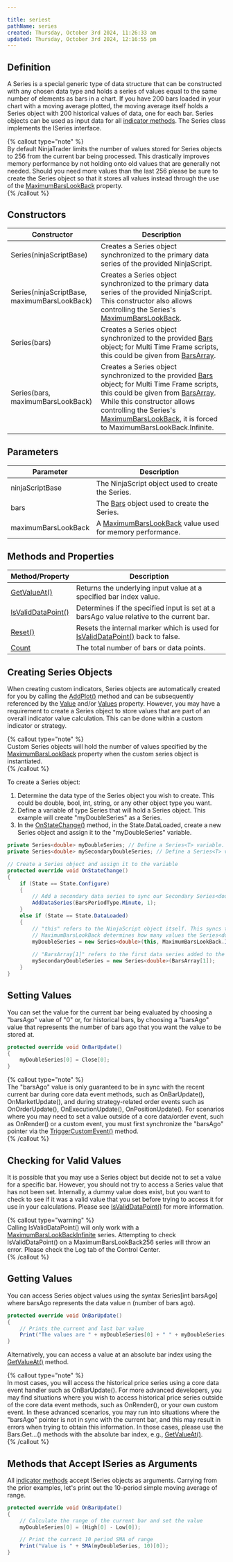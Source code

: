 ```yaml
---

title: seriest
pathName: series
created: Thursday, October 3rd 2024, 11:26:33 am
updated: Thursday, October 3rd 2024, 12:16:55 pm
---
```


## Definition

A Series<T> is a special generic type of data structure that can be constructed with any chosen data type and holds a series of values equal to the same number of elements as bars in a chart. If you have 200 bars loaded in your chart with a moving average plotted, the moving average itself holds a Series<double> object with 200 historical values of data, one for each bar. Series<double> objects can be used as input data for all [indicator methods](indicators.htm). The Series<T> class implements the ISeries<T> interface.

{% callout type="note" %}  
By default NinjaTrader limits the number of values stored for Series<T> objects to 256 from the current bar being processed. This drastically improves memory performance by not holding onto old values that are generally not needed. Should you need more values than the last 256 please be sure to create the Series<T> object so that it stores all values instead through the use of the [MaximumBarsLookBack](maximumbarslookback.htm) property.  
{% /callout %}

## Constructors

| Constructor | Description |
| --- | --- |
| Series<T>(ninjaScriptBase) | Creates a Series<T> object synchronized to the primary data series of the provided NinjaScript. |
| Series<T>(ninjaScriptBase, maximumBarsLookBack) | Creates a Series<T> object synchronized to the primary data series of the provided NinjaScript. This constructor also allows controlling the Series<T>'s [MaximumBarsLookBack](maximumbarslookback.htm). |
| Series<T>(bars) | Creates a Series<T> object synchronized to the provided [Bars](bars.htm) object; for Multi Time Frame scripts, this could be given from [BarsArray](barsarray.htm). |
| Series<T>(bars, maximumBarsLookBack) | Creates a Series<T> object synchronized to the provided [Bars](bars.htm) object; for Multi Time Frame scripts, this could be given from [BarsArray](barsarray.htm). While this constructor allows controlling the Series<T>'s [MaximumBarsLookBack](maximumbarslookback.htm), it is forced to MaximumBarsLookBack.Infinite. |

## Parameters

| Parameter | Description |
| --- | --- |
| ninjaScriptBase | The NinjaScript object used to create the Series. |
| bars | The [Bars](bars.htm) object used to create the Series. |
| maximumBarsLookBack | A [MaximumBarsLookBack](maximumbarslookback.htm) value used for memory performance. |

## Methods and Properties

| Method/Property | Description |
| --- | --- |
| [GetValueAt()](getvalueat.htm) | Returns the underlying input value at a specified bar index value. |
| [IsValidDataPoint()](isvaliddatapoint.htm) | Determines if the specified input is set at a barsAgo value relative to the current bar. |
| [Reset()](reset.htm) | Resets the internal marker which is used for [IsValidDataPoint()](isvaliddatapoint.htm) back to false. |
| [Count](count.htm) | The total number of bars or data points. |

## Creating Series<T> Objects

When creating custom indicators, Series<double> objects are automatically created for you by calling the [AddPlot()](addplot.htm) method and can be subsequently referenced by the [Value](value.htm) and/or [Values](values.htm) property. However, you may have a requirement to create a Series<T> object to store values that are part of an overall indicator value calculation. This can be done within a custom indicator or strategy.

{% callout type="note" %}  
Custom Series<T> objects will hold the number of values specified by the [MaximumBarsLookBack](maximumbarslookback.htm) property when the custom series object is instantiated.  
{% /callout %}

To create a Series<T> object:

1. Determine the data type of the Series<T> object you wish to create. This could be double, bool, int, string, or any other object type you want.
2. Define a variable of type Series<T> that will hold a Series<T> object. This example will create "myDoubleSeries" as a Series<double>.
3. In the [OnStateChange()](onstatechange.htm) method, in the State.DataLoaded, create a new Series<T> object and assign it to the "myDoubleSeries" variable.

```csharp
private Series<double> myDoubleSeries; // Define a Series<T> variable. In this instance we want it as a double.
private Series<double> mySecondaryDoubleSeries; // Define a Series<T> variable. In this instance we want it as a double.

// Create a Series object and assign it to the variable
protected override void OnStateChange() 
{
    if (State == State.Configure)
    {
        // Add a secondary data series to sync our Secondary Series<double>
        AddDataSeries(BarsPeriodType.Minute, 1);
    }
    else if (State == State.DataLoaded)
    {
        // "this" refers to the NinjaScript object itself. This syncs the Series object to historical data bars.
        // MaximumBarsLookBack determines how many values the Series<double> will have access to.
        myDoubleSeries = new Series<double>(this, MaximumBarsLookBack.Infinite);
        
        // "BarsArray[1]" refers to the first data series added to the script with AddDataSeries.
        mySecondaryDoubleSeries = new Series<double>(BarsArray[1]);
    }
}
```

## Setting Values

You can set the value for the current bar being evaluated by choosing a "barsAgo" value of "0" or, for historical bars, by choosing a "barsAgo" value that represents the number of bars ago that you want the value to be stored at.

```csharp
protected override void OnBarUpdate()
{
    myDoubleSeries[0] = Close[0];
}
```

{% callout type="note" %}  
The "barsAgo" value is only guaranteed to be in sync with the recent current bar during core data event methods, such as OnBarUpdate(), OnMarketUpdate(), and during strategy-related order events such as OnOrderUpdate(), OnExecutionUpdate(), OnPositionUpdate(). For scenarios where you may need to set a value outside of a core data/order event, such as OnRender() or a custom event, you must first synchronize the "barsAgo" pointer via the [TriggerCustomEvent()](triggercustomevent.htm) method.  
{% /callout %}

## Checking for Valid Values

It is possible that you may use a Series<T> object but decide not to set a value for a specific bar. However, you should not try to access a Series<T> value that has not been set. Internally, a dummy value does exist, but you want to check to see if it was a valid value that you set before trying to access it for use in your calculations. Please see [IsValidDataPoint()](isvaliddatapoint.htm) for more information.

{% callout type="warning" %}  
Calling IsValidDataPoint() will only work with a [MaximumBarsLookBackInfinite](maximumbarslookback.htm) series. Attempting to check IsValidDataPoint() on a MaximumBarsLookBack256 series will throw an error. Please check the Log tab of the Control Center.  
{% /callout %}

## Getting Values

You can access Series<T> object values using the syntax Series<T>[int barsAgo] where barsAgo represents the data value n (number of bars ago).

```csharp
protected override void OnBarUpdate()
{
    // Prints the current and last bar value
    Print("The values are " + myDoubleSeries[0] + " " + myDoubleSeries[1]);
}
```

Alternatively, you can access a value at an absolute bar index using the [GetValueAt()](getvalueat.htm) method.

{% callout type="note" %}  
In most cases, you will access the historical price series using a core data event handler such as OnBarUpdate(). For more advanced developers, you may find situations where you wish to access historical price series outside of the core data event methods, such as OnRender(), or your own custom event. In these advanced scenarios, you may run into situations where the "barsAgo" pointer is not in sync with the current bar, and this may result in errors when trying to obtain this information. In those cases, please use the Bars.Get...() methods with the absolute bar index, e.g., [GetValueAt()](getvalueat.htm).  
{% /callout %}

## Methods that Accept ISeries<T> as Arguments

All [indicator methods](indicators.htm) accept ISeries<double> objects as arguments. Carrying from the prior examples, let's print out the 10-period simple moving average of range.

```csharp
protected override void OnBarUpdate()
{
    // Calculate the range of the current bar and set the value
    myDoubleSeries[0] = (High[0] - Low[0]);

    // Print the current 10 period SMA of range
    Print("Value is " + SMA(myDoubleSeries, 10)[0]);         
}
```
